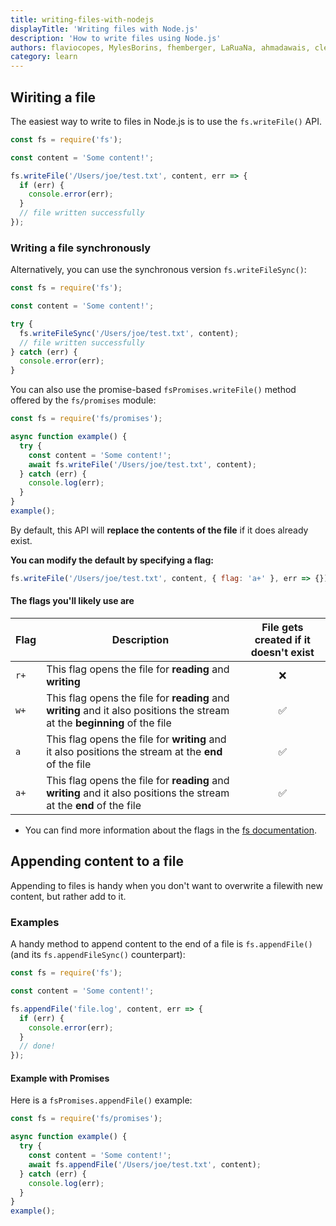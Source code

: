 ```yaml
---
title: writing-files-with-nodejs
displayTitle: 'Writing files with Node.js'
description: 'How to write files using Node.js'
authors: flaviocopes, MylesBorins, fhemberger, LaRuaNa, ahmadawais, clean99, ovflowd, vaishnav-mk
category: learn
---
```


## Wiriting a file

The easiest way to write to files in Node.js is to use the `fs.writeFile()` API.

```js
const fs = require('fs');

const content = 'Some content!';

fs.writeFile('/Users/joe/test.txt', content, err => {
  if (err) {
    console.error(err);
  }
  // file written successfully
});
```

### Writing a file synchronously

Alternatively, you can use the synchronous version `fs.writeFileSync()`:

```js
const fs = require('fs');

const content = 'Some content!';

try {
  fs.writeFileSync('/Users/joe/test.txt', content);
  // file written successfully
} catch (err) {
  console.error(err);
}
```

You can also use the promise-based `fsPromises.writeFile()` method offered by the `fs/promises` module:

```js
const fs = require('fs/promises');

async function example() {
  try {
    const content = 'Some content!';
    await fs.writeFile('/Users/joe/test.txt', content);
  } catch (err) {
    console.log(err);
  }
}
example();
```

By default, this API will **replace the contents of the file** if it does already exist.

**You can modify the default by specifying a flag:**

```js
fs.writeFile('/Users/joe/test.txt', content, { flag: 'a+' }, err => {});
```

#### The flags you'll likely use are

| Flag | Description | File gets created if it doesn't exist           |
|------|-------------|:-----------------------------------------------:|
| `r+` | This flag opens the file for **reading** and **writing** | ❌ |
| `w+` | This flag opens the file for **reading** and **writing** and it also positions the stream at the **beginning** of the file | ✅                                                          |
| `a`  | This flag opens the file for **writing** and it also positions the stream at the **end** of the file | ✅                                                                     |
| `a+` | This flag opens the file for **reading** and **writing** and it also positions the stream at the **end** of the file | ✅                                                              |

* You can find more information about the flags in the [fs documentation](/api/fs/#file-system-flags).

## Appending content to a file

Appending to files is handy when you don't want to overwrite a filewith new content, but rather add to it.

### Examples

A handy method to append content to the end of a file is `fs.appendFile()` (and its `fs.appendFileSync()` counterpart):

```js
const fs = require('fs');

const content = 'Some content!';

fs.appendFile('file.log', content, err => {
  if (err) {
    console.error(err);
  }
  // done!
});
```

#### Example with Promises

Here is a `fsPromises.appendFile()` example:

```js
const fs = require('fs/promises');

async function example() {
  try {
    const content = 'Some content!';
    await fs.appendFile('/Users/joe/test.txt', content);
  } catch (err) {
    console.log(err);
  }
}
example();
```
